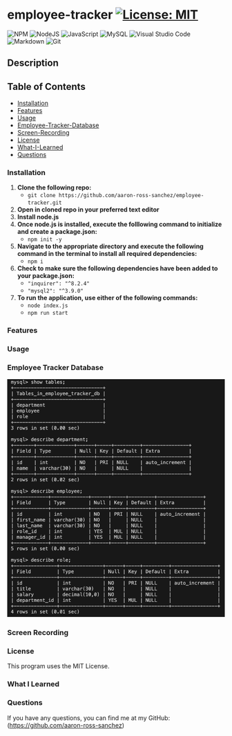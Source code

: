 # employee-tracker [![License: MIT](https://img.shields.io/badge/License-MIT-yellow.svg)](https://opensource.org/licenses/MIT)

![NPM](https://img.shields.io/badge/NPM-%23CB3837.svg?style=for-the-badge&logo=npm&logoColor=white)
![NodeJS](https://img.shields.io/badge/node.js-6DA55F?style=for-the-badge&logo=node.js&logoColor=white)
![JavaScript](https://img.shields.io/badge/javascript-%23323330.svg?style=for-the-badge&logo=javascript&logoColor=%23F7DF1E)
![MySQL](https://img.shields.io/badge/mysql-%2300f.svg?style=for-the-badge&logo=mysql&logoColor=white)
![Visual Studio Code](https://img.shields.io/badge/Visual%20Studio%20Code-0078d7.svg?style=for-the-badge&logo=visual-studio-code&logoColor=white)
![Markdown](https://img.shields.io/badge/markdown-%23000000.svg?style=for-the-badge&logo=markdown&logoColor=white)
![Git](https://img.shields.io/badge/git-%23F05033.svg?style=for-the-badge&logo=git&logoColor=white)

## Description

## Table of Contents

- [Installation](#installation)
- [Features](#features)
- [Usage](#usage)
- [Employee-Tracker-Database](#employee-tracker)
- [Screen-Recording](#screen-recording)
- [License](#license)
- [What-I-Learned](#learned)
- [Questions](#questions)

<a id="installation"></a>

### Installation

1. **Clone the following repo:**
    - ```git clone https://github.com/aaron-ross-sanchez/employee-tracker.git```
2. **Open in cloned repo in your preferred text editor**
3. **Install node.js**
4. **Once node.js is installed, execute the folllowing command to initialize and create a package.json:**
    - ```npm init -y```
5. **Navigate to the appropriate directory and execute the following command in the terminal to install all required dependencies:**
    - ```npm i```
6. **Check to make sure the following dependencies have been added to your package.json:**
    - ```"inquirer": "^8.2.4"```
    - ```"mysql2": "^3.9.0"```
7. **To run the application, use either of the following commands:**
    - ```node index.js```
    - ```npm run start```

<a id="features"></a>

### Features

<a id="usage"></a>

### Usage

<a id="employee-tracker">

### Employee Tracker Database

![Employee Tracker Database](/assets/employee_tracker_db.png)

<a id="screen-recording"></a>

### Screen Recording

<a id="license"></a>

### License

This program uses the MIT License.

<a id="learned"></a>

### What I Learned

<a id="questions"></a>

### Questions

If you have any questions, you can find me at my GitHub: (https://github.com/aaron-ross-sanchez)